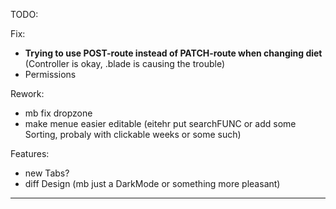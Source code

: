 TODO:

Fix:
- **Trying to use POST-route instead of PATCH-route when changing diet** (Controller is okay, .blade is causing the trouble)
- Permissions

Rework:
- mb fix dropzone
- make menue easier editable (eitehr put searchFUNC or add some Sorting, probaly with clickable weeks or some such)

Features:
- new Tabs?
- diff Design (mb just a DarkMode or something more pleasant)
_______________________________________________
